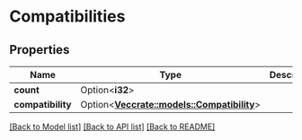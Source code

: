 # Compatibilities

## Properties

Name | Type | Description | Notes
------------ | ------------- | ------------- | -------------
**count** | Option<**i32**> |  | [optional]
**compatibility** | Option<[**Vec<crate::models::Compatibility>**](compatibility.md)> |  | [optional]

[[Back to Model list]](../README.md#documentation-for-models) [[Back to API list]](../README.md#documentation-for-api-endpoints) [[Back to README]](../README.md)


